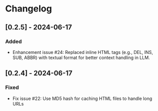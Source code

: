 # Changelog

## [0.2.5] - 2024-06-17
### Added
- Enhancement issue #24: Replaced inline HTML tags (e.g., DEL, INS, SUB, ABBR) with textual format for better context handling in LLM.


## [0.2.4] - 2024-06-17
### Fixed
- Fix issue #22: Use MD5 hash for caching HTML files to handle long URLs